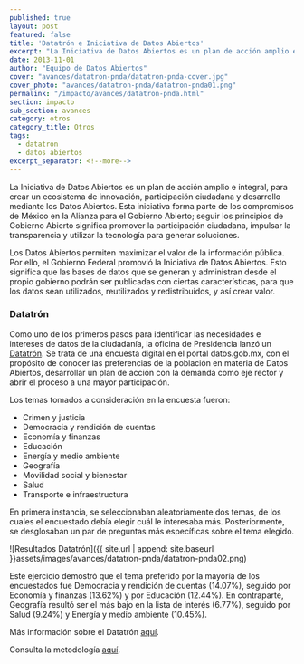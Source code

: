 ```yaml
---
published: true
layout: post
featured: false
title: 'Datatrón e Iniciativa de Datos Abiertos'
excerpt: "La Iniciativa de Datos Abiertos es un plan de acción amplio e integral, para crear un ecosistema de innovación, participación ciudadana y desarrollo mediante los Datos Abiertos. Como uno de los primeros pasos para identificar las necesidades e intereses de datos de la ciudadanía, la oficina de Presidencia lanzó un Datatrón."
date: 2013-11-01
author: "Equipo de Datos Abiertos"
cover: "avances/datatron-pnda/datatron-pnda-cover.jpg"
cover_photo: "avances/datatron-pnda/datatron-pnda01.png"
permalink: "/impacto/avances/datatron-pnda.html"
section: impacto
sub_section: avances
category: otros
category_title: Otros
tags:
  - datatron
  - datos abiertos
excerpt_separator: <!--more-->
---
```


La Iniciativa de Datos Abiertos es un plan de acción amplio e integral, para crear un ecosistema de innovación, participación ciudadana y desarrollo mediante los Datos Abiertos. Esta iniciativa forma parte de los compromisos de México en la Alianza para el Gobierno Abierto; seguir los principios de Gobierno Abierto significa promover la participación ciudadana, impulsar la transparencia y utilizar la tecnología para generar soluciones.

<!--more-->

Los Datos Abiertos permiten maximizar el valor de la información pública. Por ello, el Gobierno Federal promovió la Iniciativa de Datos Abiertos. Esto significa que las bases de datos que se generan y administran desde el propio gobierno podrán ser publicadas con ciertas características, para que los datos sean utilizados, reutilizados y redistribuidos, y así crear valor.

### Datatrón

Como uno de los primeros pasos para identificar las necesidades e intereses de datos de la ciudadanía, la oficina de Presidencia lanzó un [Datatrón](http://datatron.herokuapp.com/ "Title"). Se trata de una encuesta digital en el portal datos.gob.mx, con el propósito de conocer las preferencias de la población en materia de Datos Abiertos, desarrollar un plan de acción con la demanda como eje rector y abrir el proceso a una mayor participación.

Los temas tomados a consideración en la encuesta fueron:

* Crimen y justicia
* Democracia y rendición de cuentas
* Economía y finanzas
* Educación
* Energía y medio ambiente
* Geografía
* Movilidad social y bienestar
* Salud
* Transporte e infraestructura

En primera instancia, se seleccionaban aleatoriamente dos temas, de los cuales el encuestado debía elegir cuál le interesaba más. Posteriormente, se desglosaban un par de preguntas más específicas sobre el tema elegido.


![Resultados Datatrón]({{ site.url | append: site.baseurl }}assets/images/avances/datatron-pnda/datatron-pnda02.png)


Este ejercicio demostró que el tema preferido por la mayoría de los encuestados fue Democracia y rendición de cuentas (14.07%), seguido por Economía y finanzas (13.62%) y por Educación (12.44%). En contraparte, Geografía resultó ser el más bajo en la lista de interés (6.77%), seguido por Salud (9.24%) y Energía y medio ambiente (10.45%).

Más información sobre el Datatrón [aquí](http://datatron.herokuapp.com/ "Title").

Consulta la metodología [aquí](https://docs.google.com/document/d/1o9OK54l2L1bFvS0jS1RUoyqV1qnCot4klRcmBVMGQHc/edit?usp=sharing "Title").
